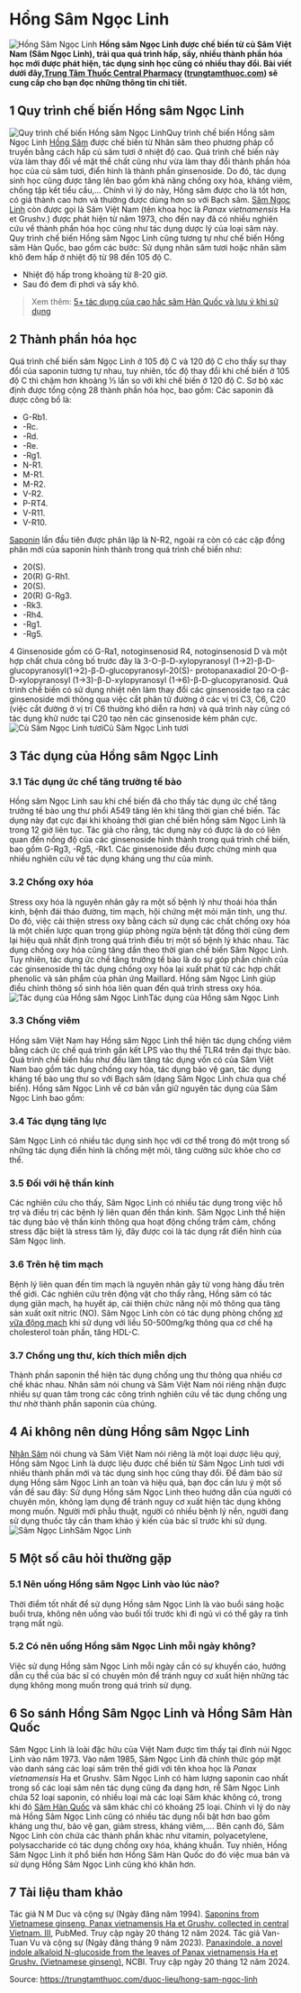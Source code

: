 # Hồng Sâm Ngọc Linh

![Hồng Sâm Ngọc Linh](https://trungtamthuoc.com/images/others/hong-sam-ngoc-linh-1731.jpg)
**Hồng sâm Ngọc Linh được chế biến từ củ Sâm Việt Nam (Sâm Ngọc Linh), trải qua quá trình hấp, sấy, nhiều thành phần hóa học mới được phát hiện, tác dụng sinh học cũng có nhiều thay đổi. Bài viết dưới đây,[Trung Tâm Thuốc Central Pharmacy](https://trungtamthuoc.com/ "Trung Tâm Thuốc Central Pharmacy") ([trungtamthuoc.com](https://trungtamthuoc.com/ "trungtamthuoc.com")) sẽ cung cấp cho bạn đọc những thông tin chi tiết.**
##  1 Quy trình chế biến Hồng sâm Ngọc Linh
![Quy trình chế biến Hồng sâm Ngọc Linh](https://trungtamthuoc.com/images/item/hong-sam-ngoc-linh-0.jpg)Quy trình chế biến Hồng sâm Ngọc Linh
[Hồng Sâm](https://trungtamthuoc.com/hoat-chat/hong-sam "Hồng Sâm") được chế biến từ Nhân sâm theo phương pháp cổ truyền bằng cách hấp củ sâm tươi ở nhiệt độ cao. Quá trình chế biến này vừa làm thay đổi về mặt thể chất cũng như vừa làm thay đổi thành phần hóa học của củ sâm tươi, điển hình là thành phần ginsenoside. Do đó, tác dụng sinh học cũng được tăng lên bao gồm khả năng chống oxy hóa, kháng viêm, chống tập kết tiểu cầu,... Chính vì lý do này, Hồng sâm được cho là tốt hơn, có giá thành cao hơn và thường được dùng hơn so với Bạch sâm.
[Sâm Ngọc Linh](https://trungtamthuoc.com/hoat-chat/sam-ngoc-linh "Sâm Ngọc Linh") còn được gọi là Sâm Việt Nam (tên khoa học là _Panax vietnamensis_ Ha et Grushv.) được phát hiện từ năm 1973, cho đến nay đã có nhiều nghiên cứu về thành phần hóa học cũng như tác dụng dược lý của loại sâm này. Quy trình chế biến Hồng sâm Ngọc Linh cũng tương tự như chế biến Hồng sâm Hàn Quốc, bao gồm các bước:
Sử dụng nhân sâm tươi hoặc nhân sâm khô đem hấp ở nhiệt độ từ 98 đến 105 độ C.
  * Nhiệt độ hấp trong khoảng từ 8-20 giờ.
  * Sau đó đem đi phơi và sấy khô.


> Xem thêm: [5+ tác dụng của cao hắc sâm Hàn Quốc và lưu ý khi sử dụng](https://trungtamthuoc.com/duoc-lieu/hac-sam-han-quoc)
##  2 Thành phần hóa học
Quá trình chế biến sâm Ngọc Linh ở 105 độ C và 120 độ C cho thấy sự thay đổi của saponin tương tự nhau, tuy nhiên, tốc độ thay đổi khi chế biến ở 105 độ C thì chậm hơn khoảng ⅓ lần so với khi chế biến ở 120 độ C.
Sơ bộ xác định được tổng cộng 28 thành phần hóa học, bao gồm:
Các saponin đã được công bố là:
  * G-Rb1.
  * -Rc.
  * -Rd.
  * -Re.
  * -Rg1.
  * N-R1.
  * M-R1.
  * M-R2.
  * V-R2.
  * P-RT4.
  * V-R11.
  * V-R10.


[Saponin](https://trungtamthuoc.com/hoat-chat/saponin "Saponin") lần đầu tiên được phân lập là N-R2, ngoài ra còn có các cặp đồng phân mới của saponin hình thành trong quá trình chế biến như:
  * 20(S).
  * 20(R) G-Rh1.
  * 20(S).
  * 20(R) G-Rg3.
  * -Rk3.
  * -Rh4.
  * -Rg1.
  * -Rg5.


4 Ginsenoside gồm có G-Ra1, notoginsenosid R4, notoginsenosid D và một hợp chất chưa công bố trước đây là 3-O-β-D-xylopyranosyl (1→2)-β-D-glucopyranosyl(1→2)-β-D-glucopyranosyl-20(S)- protopanaxadiol 20-O-β-D-xylopyranosyl (1→3)-β-D-xylopyranosyl (1→6)-β-D-glucopyranosid.
Quá trình chế biến có sử dụng nhiệt nên làm thay đổi các ginsenoside tạo ra các ginsenoside mới thông qua việc cắt phân tử đường ở các vị trí C3, C6, C20 (việc cắt đường ở vị trí C6 thường khó diễn ra hơn) và quá trình này cũng có tác dụng khử nước tại C20 tạo nên các ginsenoside kém phân cực.
![Củ Sâm Ngọc Linh tươi](https://trungtamthuoc.com/images/item/hong-sam-ngoc-linh-1.jpg)Củ Sâm Ngọc Linh tươi
##  3 Tác dụng của Hồng sâm Ngọc Linh
### 3.1 Tác dụng ức chế tăng trưởng tế bào
Hồng sâm Ngọc Linh sau khi chế biến đã cho thấy tác dụng ức chế tăng trưởng tế bào ung thư phổi A549 tăng lên khi tăng thời gian chế biến. Tác dụng này đạt cực đại khi khoảng thời gian chế biến hồng sâm Ngọc Linh là trong 12 giờ liên tục.
Tác giả cho rằng, tác dụng này có được là do có liên quan đến nồng độ của các ginsenoside hình thành trong quá trình chế biến, bao gồm G-Rg3, -Rg5, -Rk1. Các ginsenoside đều được chứng minh qua nhiều nghiên cứu về tác dụng kháng ung thư của mình.
### 3.2 Chống oxy hóa
Stress oxy hóa là nguyên nhân gây ra một số bệnh lý như thoái hóa thần kinh, bệnh đái tháo đường, tim mạch, hội chứng mệt mỏi mãn tính, ung thư. Do đó, việc cải thiện stress oxy bằng cách sử dụng các chất chống oxy hóa là một chiến lược quan trọng giúp phòng ngừa bệnh tật đồng thời cũng đem lại hiệu quả nhất định trong quá trình điều trị một số bệnh lý khác nhau.
Tác dụng chống oxy hóa cũng tăng dần theo thời gian chế biến Sâm Ngọc Linh. Tuy nhiên, tác dụng ức chế tăng trưởng tế bào là do sự góp phần chính của các ginsenoside thì tác dụng chống oxy hóa lại xuất phát từ các hợp chất phenolic và sản phẩm của phản ứng Maillard.
Hồng sâm Ngọc Linh giúp điều chỉnh thông số sinh hóa liên quan đến quá trình stress oxy hóa.
![Tác dụng của Hồng sâm Ngọc Linh](https://trungtamthuoc.com/images/item/hong-sam-ngoc-linh-2.jpg)Tác dụng của Hồng sâm Ngọc Linh
### 3.3 Chống viêm
Hồng sâm Việt Nam hay Hồng sâm Ngọc Linh thể hiện tác dụng chống viêm bằng cách ức chế quá trình gắn kết LPS vào thụ thể TLR4 trên đại thực bào.
Quá trình chế biến hầu như đều làm tăng tác dụng vốn có của Sâm Việt Nam bao gồm tác dụng chống oxy hóa, tác dụng bảo vệ gan, tác dụng kháng tế bào ung thư so với Bạch sâm (dạng Sâm Ngọc Linh chưa qua chế biến). Hồng sâm Ngọc Linh về cơ bản vẫn giữ nguyên tác dụng của Sâm Ngọc Linh bao gồm:
### 3.4 Tác dụng tăng lực
Sâm Ngọc Linh có nhiều tác dụng sinh học với cơ thể trong đó một trong số những tác dụng điển hình là chống mệt mỏi, tăng cường sức khỏe cho cơ thể.
### 3.5 Đối với hệ thần kinh
Các nghiên cứu cho thấy, Sâm Ngọc Linh có nhiều tác dụng trong việc hỗ trợ và điều trị các bệnh lý liên quan đến thần kinh.
Sâm Ngọc Linh thể hiện tác dụng bảo vệ thần kinh thông qua hoạt động chống trầm cảm, chống stress đặc biệt là stress tâm lý, đây được coi là tác dụng rất điển hình của Sâm Ngọc linh.
### 3.6 Trên hệ tim mạch
Bệnh lý liên quan đến tim mạch là nguyên nhân gây tử vong hàng đầu trên thế giới. Các nghiên cứu trên động vật cho thấy rằng, Hồng sâm có tác dụng giãn mạch, hạ huyết áp, cải thiện chức năng nội mô thông qua tăng sản xuất oxit nitric (NO).
Sâm Ngọc Linh còn có tác dụng phòng chống [xơ vữa động mạch](https://trungtamthuoc.com/bai-viet/vua-xo-dong-mach "xơ vữa động mạch") khi sử dụng với liều 50-500mg/kg thông qua cơ chế hạ cholesterol toàn phần, tăng HDL-C.
### 3.7 Chống ung thư, kích thích miễn dịch
Thành phần saponin thể hiện tác dụng chống ung thư thông qua nhiều cơ chế khác nhau. Nhân sâm nói chung và Sâm Việt Nam nói riêng nhận được nhiều sự quan tâm trong các công trình nghiên cứu về tác dụng chống ung thư nhờ thành phần saponin của chúng.
##  4 Ai không nên dùng Hồng sâm Ngọc Linh
[Nhân Sâm](https://trungtamthuoc.com/duoc-lieu/nhan-sam "Nhân Sâm") nói chung và Sâm Việt Nam nói riêng là một loại dược liệu quý, Hồng sâm Ngọc Linh là dược liệu được chế biến từ Sâm Ngọc Linh tươi với nhiều thành phần mới và tác dụng sinh học cũng thay đổi. Để đảm bảo sử dụng Hồng sâm Ngọc Linh an toàn và hiệu quả, bạn đọc cần lưu ý một số vấn đề sau đây:
Sử dụng Hồng sâm Ngọc Linh theo hướng dẫn của người có chuyên môn, không lạm dụng để tránh nguy cơ xuất hiện tác dụng không mong muốn.
Người mới phẫu thuật, người có nhiều bệnh lý nền, người đang sử dụng thuốc tây cần tham khảo ý kiến của bác sĩ trước khi sử dụng.
![Sâm Ngọc Linh](https://trungtamthuoc.com/images/item/hong-sam-ngoc-linh-3.jpg)Sâm Ngọc Linh
##  5 Một số câu hỏi thường gặp
### 5.1 Nên uống Hồng sâm Ngọc Linh vào lúc nào?
Thời điểm tốt nhất để sử dụng Hồng sâm Ngọc Linh là vào buổi sáng hoặc buổi trưa, không nên uống vào buổi tối trước khi đi ngủ vì có thể gây ra tình trạng mất ngủ.
### 5.2 Có nên uống Hồng sâm Ngọc Linh mỗi ngày không?
Việc sử dụng Hồng sâm Ngọc Linh mỗi ngày cần có sự khuyến cáo, hướng dẫn cụ thể của bác sĩ có chuyên môn để tránh nguy cơ xuất hiện những tác dụng không mong muốn trong quá trình sử dụng.
##  6 So sánh Hồng Sâm Ngọc Linh và Hồng Sâm Hàn Quốc
Sâm Ngọc Linh là loài đặc hữu của Việt Nam được tìm thấy tại đỉnh núi Ngọc Linh vào năm 1973. Vào năm 1985, Sâm Ngọc Linh đã chính thức góp mặt vào danh sáng các loại sâm trên thế giới với tên khoa học là _Panax vietnamensis_ Ha et Grushv.
Sâm Ngọc Linh có hàm lượng saponin cao nhất trong số các loại sâm nên tác dụng cũng đa dạng hơn, rễ Sâm Ngọc Linh chứa 52 loại saponin, có nhiều loại mà các loại Sâm khác không có, trong khi đó [Sâm Hàn Quốc](https://trungtamthuoc.com/duoc-lieu/hong-sam-23) và sâm khác chỉ có khoảng 25 loại.
Chính vì lý do này mà Hồng Sâm Ngọc Linh cũng có nhiều tác dụng nổi bật hơn bao gồm kháng ung thư, bảo vệ gan, giảm stress, kháng viêm,.... Bên cạnh đó, Sâm Ngọc Linh còn chứa các thành phần khác như vitamin, polyacetylene, polysaccharide có tác dụng chống oxy hóa, kháng khuẩn.
Tuy nhiên, Hồng Sâm Ngọc Linh ít phổ biến hơn Hồng Sâm Hàn Quốc do đó việc mua bán và sử dụng Hồng Sâm Ngọc Linh cũng khó khăn hơn.
##  7 Tài liệu tham khảo
Tác giả N M Duc và cộng sự (Ngày đăng năm 1994). [Saponins from Vietnamese ginseng, Panax vietnamensis Ha et Grushv. collected in central Vietnam. III](https://pubmed.ncbi.nlm.nih.gov/8004713/), PubMed. Truy cập ngày 20 tháng 12 năm 2024.
Tác giả Van-Tuan Vu và cộng sự (Ngày đăng tháng 9 năm 2023). [Panaxindole, a novel indole alkaloid N-glucoside from the leaves of Panax vietnamensis Ha et Grushv. (Vietnamese ginseng)](https://pubmed.ncbi.nlm.nih.gov/37432537/), NCBI. Truy cập ngày 20 tháng 12 năm 2024.


Source: https://trungtamthuoc.com/duoc-lieu/hong-sam-ngoc-linh